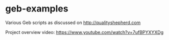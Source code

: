 geb-examples
============

Various Geb scripts as discussed on http://qualityshepherd.com

Project overview video: https://www.youtube.com/watch?v=7ufBPYXYXDg